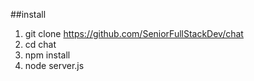 ##install
1. git clone https://github.com/SeniorFullStackDev/chat
2. cd chat
3. npm install
4. node server.js
